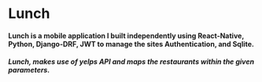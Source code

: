 # Lunch
####  Lunch is a mobile application I built independently using React-Native, Python, Django-DRF, JWT to manage the sites Authentication, and Sqlite.

##### Lunch, makes use of yelps API and maps the restaurants within the given parameters.
